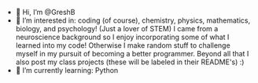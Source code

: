 - 👋 Hi, I’m @GreshB
- 👀 I’m interested in: coding (of course), chemistry, physics, mathematics, biology, and psychology! (Just a lover of STEM) I came from a neuroscience background 
  so I enjoy incorporating some of what I learned into my code! Otherwise I make random stuff
  to challenge myself in my pursuit of becoming a better programmer. Beyond all that I also post my class projects (these will be labeled in their README's) :)
- 🌱 I’m currently learning: Python

<!---
GreshB/GreshB is a ✨ special ✨ repository because its `README.md` (this file) appears on your GitHub profile.
You can click the Preview link to take a look at your changes.
--->
